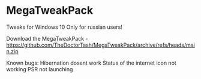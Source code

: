 # MegaTweakPack
Tweaks for Windows 10
Only for russian users!

Download the MegaTweakPack - https://github.com/TheDoctorTash/MegaTweakPack/archive/refs/heads/main.zip

Known bugs:
Hibernation dosent work
Status of the internet icon not working
PSR not launching
